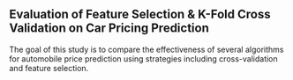 ## Evaluation of Feature Selection & K-Fold Cross Validation on Car Pricing Prediction

The goal of this study is to compare the effectiveness of several algorithms for automobile price prediction using strategies including cross-validation and feature selection.
